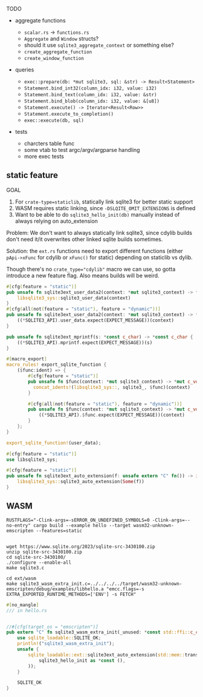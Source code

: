 TODO

- aggregate functions
  - `scalar.rs` -> `functions.rs`
  - `Aggregate` and `Window` structs?
  - should it use `sqlite3_aggregate_context` or something else?
  - `create_aggregate_function`
  - `create_window_function`
- queries

  - `exec::prepare(db: *mut sqlite3, sql: &str) -> Result<Statement>`
  - `Statement.bind_int32(column_idx: i32, value: i32)`
  - `Statement.bind_text(column_idx: i32, value: &str)`
  - `Statement.bind_blob(column_idx: i32, value: &[u8])`
  - `Statement.execute() -> Iterator<Result<Row>>`
  - `Statement.execute_to_completion()`
  - `exec::execute(db, sql)`

- tests
  - charcters table func
  - some vtab to test argc/argv/argparse handling
  - more exec tests

## static feature

GOAL

1. For `crate-type=staticlib`, statically link sqlite3 for better static support
2. WASM requires static linking, since `-DSLQITE_OMIT_EXTENSIONS` is defined
3. Want to be able to do `sqlite3_hello_init(db)` manually instead of always relying on auto_extension

Problem: We don't want to always statically link sqlite3, since cdylib builds don't need it/it overwrites other linked sqlite builds sometimes.

Solution: the `ext.rs` functions need to export different functions (either `pApi->xFunc` for cdylib or `xFunc()` for static) depending on staticlib vs dylib.

Though there's no `crate_type="cdylib"` macro we can use, so gotta introduce a new feature flag. Also means builds will be weird.


```rs
#[cfg(feature = "static")]
pub unsafe fn sqlite3ext_user_data2(context: *mut sqlite3_context) -> *mut c_void {
    libsqlite3_sys::sqlite3_user_data(context)
}
#[cfg(all(not(feature = "static"), feature = "dynamic"))]
pub unsafe fn sqlite3ext_user_data2(context: *mut sqlite3_context) -> *mut c_void {
    ((*SQLITE3_API).user_data.expect(EXPECT_MESSAGE))(context)
}

pub unsafe fn sqlite3ext_mprintf(s: *const c_char) -> *const c_char {
    ((*SQLITE3_API).mprintf.expect(EXPECT_MESSAGE))(s)
}

#[macro_export]
macro_rules! export_sqlite_function {
    ($func:ident) => {
        #[cfg(feature = "static")]
        pub unsafe fn $func(context: *mut sqlite3_context) -> *mut c_void {
          concat_idents!(libsqlite3_sys::, sqlite3_, $func)(context)
        }

        #[cfg(all(not(feature = "static"), feature = "dynamic"))]
        pub unsafe fn $func(context: *mut sqlite3_context) -> *mut c_void {
            ((*SQLITE3_API).$func.expect(EXPECT_MESSAGE))(context)
        }
    };
}

export_sqlite_function!(user_data);

#[cfg(feature = "static")]
use libsqlite3_sys;

#[cfg(feature = "static")]
pub unsafe fn sqlite3ext_auto_extension(f: unsafe extern "C" fn()) -> i32 {
    libsqlite3_sys::sqlite3_auto_extension(Some(f))
}
```

## WASM

```
RUSTFLAGS="-Clink-args=-sERROR_ON_UNDEFINED_SYMBOLS=0 -Clink-args=--no-entry" cargo build --example hello --target wasm32-unknown-emscripten --features=static


wget https://www.sqlite.org/2023/sqlite-src-3430100.zip
unzip sqlite-src-3430100.zip
cd sqlite-src-3430100/
./configure --enable-all
make sqlite3.c

cd ext/wasm
make sqlite3_wasm_extra_init.c=../../../../target/wasm32-unknown-emscripten/debug/examples/libhello.a "emcc.flags=-s EXTRA_EXPORTED_RUNTIME_METHODS=['ENV'] -s FETCH"
```

```rs
#[no_mangle]
/// in hello.rs


//#[cfg(target_os = "emscripten")]
pub extern "C" fn sqlite3_wasm_extra_init(_unused: *const std::ffi::c_char) -> std::ffi::c_int {
    use sqlite_loadable::SQLITE_OK;
    println!("sqlite3_wasm_extra_init");
    unsafe {
        sqlite_loadable::ext::sqlite3ext_auto_extension(std::mem::transmute(
            sqlite3_hello_init as *const (),
        ));
    }

    SQLITE_OK
}

```
